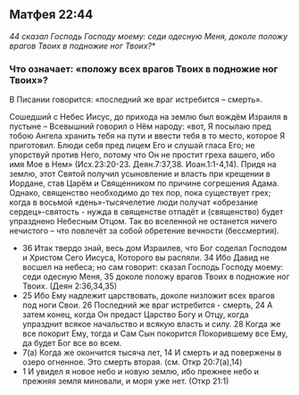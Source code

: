 ## Матфея 22:44

*44 сказал Господь Господу моему: седи одесную Меня, доколе положу врагов Твоих в подножие ног Твоих?**

### Что означает: «положу всех врагов Твоих в подножие ног Твоих»?

В Писании говорится: «последний же враг истребится – смерть».

Сошедший с Небес Иисус, до прихода на землю был вождём Израиля в пустыне – Всевышний говорил о Нём народу: «вот, Я посылаю пред тобою Ангела хранить тебя на пути и ввести тебя в то место, которое Я приготовил. Блюди себя пред лицем Его и слушай гласа Его; не упорствуй против Него, потому что Он не простит греха вашего, ибо имя Мое в Нем» (Исх.23:20-23. Деян.7:37,38. Иоан.1:1-4,14). Придя на землю, этот Святой получил усыновление и власть при крещении в Иордане, став Царём и Священником по причине согрешения Адама. Однако, священство необходимо до тех пор, пока существует грех; когда в восьмой «день»-тысячелетие люди получат «обрезание сердец»-святость - нужда в священстве отпадёт и (священство) будет упразднено Небесным Отцом. Так во вселенной не останется ничего нечистого – что повлечёт за собой обретение вечности (бессмертия). 

- 36 Итак твердо знай, весь дом Израилев, что Бог соделал Господом и Христом Сего Иисуса, Которого вы распяли. 34 Ибо Давид не восшел на небеса; но сам говорит: сказал Господь Господу моему: седи одесную Меня, 35 доколе положу врагов Твоих в подножие ног Твоих. (Деян 2:36,34,35)
- 25 Ибо Ему надлежит царствовать, доколе низложит всех врагов под ноги Свои. 26 Последний же враг истребится - смерть, 24 А затем конец, когда Он предаст Царство Богу и Отцу, когда упразднит всякое начальство и всякую власть и силу. 28 Когда же все покорит Ему, тогда и Сам Сын покорится Покорившему все Ему, да будет Бог все во всем. 
- 7(а) Когда же окончится тысяча лет, 14 И смерть и ад повержены в озеро огненное. Это смерть вторая. (см. Откр 20:7(а),14)
- 1 И увидел я новое небо и новую землю, ибо прежнее небо и прежняя земля миновали, и моря уже нет. (Откр 21:1)
